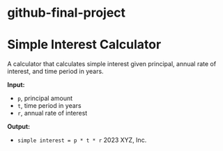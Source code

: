 # github-final-project
# Simple Interest Calculator

A calculator that calculates simple interest given principal, annual rate of interest, and time period in years.

**Input:**
- `p`, principal amount
- `t`, time period in years
- `r`, annual rate of interest

**Output:**
- `simple interest = p * t * r`
2023 XYZ, Inc.
